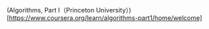(Algorithms, Part I（Princeton University）)[https://www.coursera.org/learn/algorithms-part1/home/welcome]
